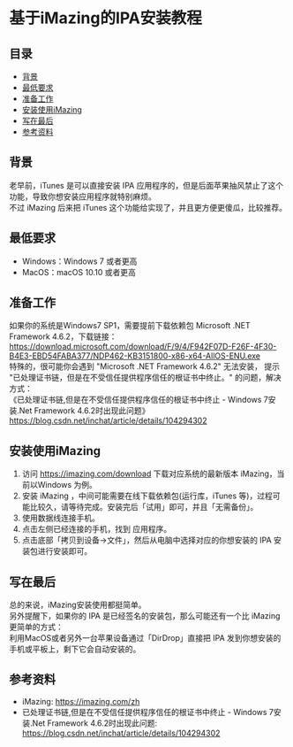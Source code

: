 # 基于iMazing的IPA安装教程

## 目录

- [背景](#背景)
- [最低要求](#最低要求)
- [准备工作](#准备工作)
- [安装使用iMazing](#安装使用iMazing)
- [写在最后](#写在最后)
- [参考资料](#参考资料)

## 背景
老早前，iTunes 是可以直接安装 IPA 应用程序的，但是后面苹果抽风禁止了这个功能，导致你想安装应用程序就特别麻烦。</br>
不过 iMazing 后来把 iTunes 这个功能给实现了，并且更方便更傻瓜，比较推荐。

## 最低要求
* Windows：Windows 7 或者更高
* MacOS：macOS 10.10 或者更高

## 准备工作
如果你的系统是Windows7 SP1，需要提前下载依赖包  Microsoft .NET Framework 4.6.2，下载链接：</br>
https://download.microsoft.com/download/F/9/4/F942F07D-F26F-4F30-B4E3-EBD54FABA377/NDP462-KB3151800-x86-x64-AllOS-ENU.exe </br>
特殊的，很可能你会遇到 "Microsoft .NET Framework 4.6.2" 无法安装， 提示 "已处理证书链，但是在不受信任提供程序信任的根证书中终止。" 的问题，解决方式：</br>
《已处理证书链,但是在不受信任提供程序信任的根证书中终止 - Windows 7安装.Net Framework 4.6.2时出现此问题》</br>
https://blog.csdn.net/inchat/article/details/104294302 </br>

## 安装使用iMazing
1. 访问 https://imazing.com/download 下载对应系统的最新版本 iMazing，当前以Windows 为例。</br>
2. 安装 iMazing ，中间可能需要在线下载依赖包(运行库，iTunes 等)，过程可能比较久，请等待完成。安装完后「试用」即可，并且「无需备份」。</br>
3. 使用数据线连接手机。</br>
4. 点击左侧已经连接的手机，找到 应用程序。</br>
5. 点击底部「拷贝到设备->文件」，然后从电脑中选择对应的你想安装的 IPA 安装包进行安装即可。</br>

## 写在最后
总的来说，iMazing安装使用都挺简单。</br>
另外提醒下，如果你的 IPA 是已经签名的安装包，那么可能还有一个比 iMazing 更简单的方式：</br>
利用MacOS或者另外一台苹果设备通过「DirDrop」直接把 IPA 发到你想安装的手机或平板上，剩下它会自动安装的。</br>

## 参考资料
* iMazing: https://imazing.com/zh
* 已处理证书链,但是在不受信任提供程序信任的根证书中终止 - Windows 7安装.Net Framework 4.6.2时出现此问题: https://blog.csdn.net/inchat/article/details/104294302

